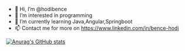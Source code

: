 - 👋 Hi, I’m @hodibence
- 👀 I’m interested in programming
- 🌱 I’m currently learning Java,Angular,Springboot
- 📫 Contact me for more on https://www.linkedin.com/in/bence-hodi


[![Anurag's GitHub stats](https://github-readme-stats.vercel.app/api?username=hodibence)](https://github.com/anuraghazra/github-readme-stats)


